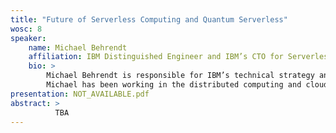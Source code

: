```yaml
---
title: "Future of Serverless Computing and Quantum Serverless"
wosc: 8
speaker:
    name: Michael Behrendt
    affiliation: IBM Distinguished Engineer and IBM’s CTO for Serverless.
    bio: >
        Michael Behrendt is responsible for IBM’s technical strategy and differentiation around serverless. He drives the future evolution of serverless and how to apply it across the portfolio. As part of this, he’s working with various organizations within IBM on adopting serverless, including Cloud, Data, Quantum, Systems, Research and others. He also represents IBM with external partners and open source projects in the serverless ecosystem.
        Michael has been working in the distributed computing and cloud computing space for about 20 years years and has 38 patents. He is located in the IBM Research & Development Laboratory in Boeblingen, Germany.
presentation: NOT_AVAILABLE.pdf
abstract: >
          TBA
---
```

